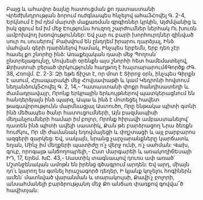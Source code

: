 Բայց և ահավոր ձայնը հատուցման քո դատաստանի
Վրեժխնդրության ձորում ուժգնապես հնչելով ահա3Հովել Գ. 2-4,
Երկնում է իմ դեմ մարտի մաքառման գրգիռներ կրկին,
Այժմվանից և իսկ զգում եմ իմ մեջ Էությունս հուզող շարժումներ ներհակ
Ու խուռն ամբոխվող խռովություններ:
Եվ չար ու բարի խորհուրդներ զինված սուր ու սուսերով՝
Բախվում են ընդդեմ իրարու դարձյալ, Ինձ մահվան գերի դարձնելով համակ,
Ինչպես երբեմն, երբ դեռ չէր հասել քո շնորհը ինձ:
Առաքելական դասի մեջ Պողոսն՝ ընտրելագույնը,
Մովսեսի օրենքն այս շնորհի հետ համեմատելով,
Քրիստոսի բերած փրկությունն հաղթող է հայտարարում4Գործք ԺԳ. 38, Հռովմ. Ը. 2-3:
Զի եթե ճիշտ է, որ մոտ է Տիրոջ օրն, ինչպես Գիրքն է ասում,
Հրապարակի մեջ Հովսափաթի և կամ Կեդրոնի հովտում նեղանձուկ5Հովել Գ. 2, 14,–
Դատաստանի փոքր հանդիսատեղի և ժամադրավայր,
Որոնք երկրային երևույթներով պատկերացնում են հանդերձյալն ինձ պարզ,
Ապա և ինձ է մոտեցել հավետ թագավորությունն մարմնացյալ Աստուծո,
Որը ենթակա պիտի գտնի ինձ մեծապես ծանր հատուցումների,
Այն բազմապիսի մեղանչումների համար իմ բոլոր,
Որոնք հիրավի ամբաստանելով՝ դատեն ինձ պիտի ավելի սաստիկ,
Քան թե բարձրացող Նրա ձեռքն հուժկու,
Որ մի ժամանակ եդովմայեցի և փղշտացի և այլ բարբարոս ազգերի զարկեց:
Եվ, սակայն, նրանց չարչարանքները կարճատև եղան,
Մինչ իմ մեղքերի պատիժը ո՛չ վերջ ունի, ո՛չ սահման:
Վախ, գուբ, որոգայթ անճողոպրելի,-
Ըստ մարգարեի և առակողի6Եսայի ԻԴ, 17, Երեմ. ԽԸ. 43,-
Սաստիկ տագնապով դուռս ափ առած՝ Մշտնջենական ամոթն են իրենց գծագրում արդեն:
Եվ արդ, միայն դո՛ւ կարող ես գտնել հրաշագործ դեղեր,
Ի կյանք կոչելու հոգիներն ամեն՝ մատնված վարանման և տարակույսի,
Քավի՛չ բոլորի, անսահմանելի բարձրությանդ մեջ
Քո անճառ փառքով գովվա՜ծ հավիտյան: